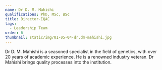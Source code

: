 ```yaml
---
name: Dr D. M. Mahishi
qualifications: PhD, MSc, BSc
title: Director-IQAC
tags:
  - Leadership Team
order: 6
thumbnail: static/img/01-05-04-dr.dm-mahishi.jpg
---
```

Dr D. M. Mahishi is a seasoned specialist in the field of genetics, with over 20 years of academic experience. He is a renowned industry veteran. Dr Mahishi brings quality processes into the institution.